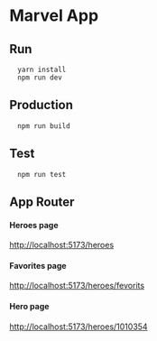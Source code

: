 # Marvel App

## Run

```
  yarn install
  npm run dev
```

## Production

```
  npm run build
```

## Test

```
  npm run test
```

## App Router


#### Heroes page
[http://localhost:5173/heroes](http://localhost:5173/heroes)


#### Favorites page
[http://localhost:5173/heroes/fevorits](http://localhost:5173/heroes/favorits)

#### Hero page
[http://localhost:5173/heroes/1010354](http://localhost:5173/heroes/1010354)